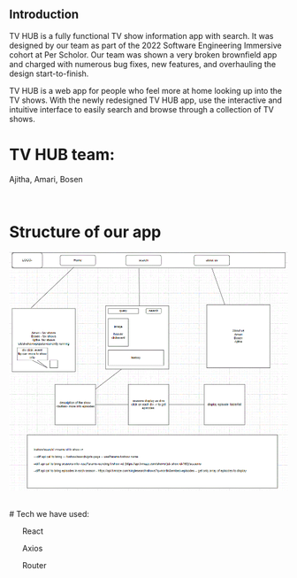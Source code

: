 ## Introduction
<p> TV HUB is a fully functional TV show information app with search. It was designed by our team as part of the 2022 Software Engineering Immersive cohort at Per Scholor. Our team was shown a very broken brownfield app and charged with numerous bug fixes, new features, and overhauling the design start-to-finish. <p>

TV HUB is a web app for people who feel more at home looking up into the TV shows. With the newly redesigned TV HUB app, use the interactive and intuitive interface to easily search and browse through a collection of TV shows.

# TV HUB team:
Ajitha, Amari, Bosen

<br />

# Structure of our app

![structure](./src/images/structure.GIF) 

<br />
# Tech we have used: 

<ul> React </ul>
<ul> Axios </ul>
<ul> Router </ul>
